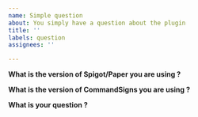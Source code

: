 ```yaml
---
name: Simple question
about: You simply have a question about the plugin
title: ''
labels: question
assignees: ''

---
```


**What is the version of Spigot/Paper you are using ?**

**What is the version of CommandSigns you are using ?**

**What is your question ?**
